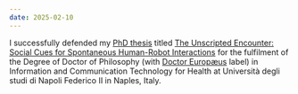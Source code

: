 ```yaml
--- 
date: 2025-02-10
---
```

I successfully defended my [PhD thesis](/blog/phd/) titled <a href="https://drive.google.com/file/d/1GoJtMYOZscexARxYDWhx_B8-EL3Q_lIU/view?usp=sharing" target="_blank" rel="noopener">The Unscripted Encounter: Social Cues for Spontaneous Human-Robot Interactions</a> for the fulfilment of the Degree of Doctor of Philosophy (with <a href="https://itee.dieti.unina.it/index.php/it/organization/dreuropaeus" target="_blank" rel="noopener" style=font-style: italic>Doctor Europæus</a> label) in Information and Communication Technology for Health at Università degli studi di Napoli Federico II in Naples, Italy.
